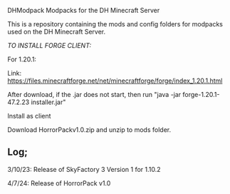 DHModpack
Modpacks for the DH Minecraft Server

This is a repository containing the mods and config folders for modpacks used on the DH Minecraft Server.

*TO INSTALL FORGE CLIENT:*

For 1.20.1:

Link: https://files.minecraftforge.net/net/minecraftforge/forge/index_1.20.1.html



After download, if the .jar does not start, then run 
"java -jar forge-1.20.1-47.2.23 installer.jar" 

Install as client



Download HorrorPackv1.0.zip and unzip to mods folder.
















Log;
-------------------------------------------------
3/10/23: Release of SkyFactory 3 Version 1 for 1.10.2

4/7/24: Release of HorrorPack v1.0
